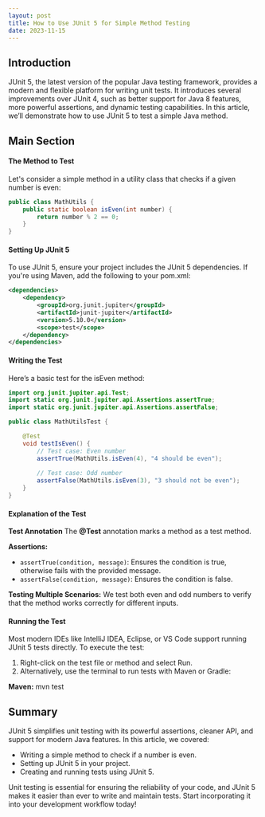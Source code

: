 ```yaml
---
layout: post
title: How to Use JUnit 5 for Simple Method Testing
date: 2023-11-15
---
```


## Introduction

JUnit 5, the latest version of the popular Java testing framework, provides a modern and flexible platform for writing unit tests. It introduces several improvements over JUnit 4, such as better support for Java 8 features, more powerful assertions, and dynamic testing capabilities. In this article, we’ll demonstrate how to use JUnit 5 to test a simple Java method.

## Main Section

#### The Method to Test

Let's consider a simple method in a utility class that checks if a given number is even:

```java
public class MathUtils {
    public static boolean isEven(int number) {
        return number % 2 == 0;
    }
}
```

#### Setting Up JUnit 5

To use JUnit 5, ensure your project includes the JUnit 5 dependencies. If you're using Maven, add the following to your pom.xml:

```xml
<dependencies>
    <dependency>
        <groupId>org.junit.jupiter</groupId>
        <artifactId>junit-jupiter</artifactId>
        <version>5.10.0</version>
        <scope>test</scope>
    </dependency>
</dependencies>
```

#### Writing the Test

Here’s a basic test for the isEven method:

```java
import org.junit.jupiter.api.Test;
import static org.junit.jupiter.api.Assertions.assertTrue;
import static org.junit.jupiter.api.Assertions.assertFalse;

public class MathUtilsTest {

    @Test
    void testIsEven() {
        // Test case: Even number
        assertTrue(MathUtils.isEven(4), "4 should be even");
        
        // Test case: Odd number
        assertFalse(MathUtils.isEven(3), "3 should not be even");
    }
}
```

#### Explanation of the Test

**Test Annotation** The **@Test** annotation marks a method as a test method.

**Assertions:**
- ```assertTrue(condition, message)```: Ensures the condition is true, otherwise fails with the provided message.
- ```assertFalse(condition, message)```: Ensures the condition is false.

**Testing Multiple Scenarios:** We test both even and odd numbers to verify that the method works correctly for different inputs.

#### Running the Test

Most modern IDEs like IntelliJ IDEA, Eclipse, or VS Code support running JUnit 5 tests directly. To execute the test:

1. Right-click on the test file or method and select Run.
2. Alternatively, use the terminal to run tests with Maven or Gradle:

**Maven:** mvn test

## Summary

JUnit 5 simplifies unit testing with its powerful assertions, cleaner API, and support for modern Java features. In this article, we covered:

- Writing a simple method to check if a number is even.
- Setting up JUnit 5 in your project.
- Creating and running tests using JUnit 5.

Unit testing is essential for ensuring the reliability of your code, and JUnit 5 makes it easier than ever to write and maintain tests. Start incorporating it into your development workflow today!
